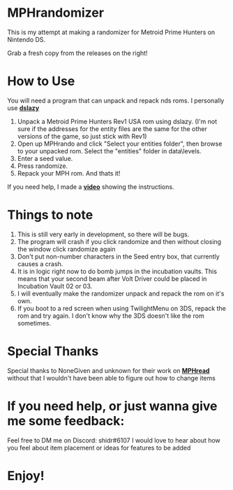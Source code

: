 # MPHrandomizer
This is my attempt at making a randomizer for Metroid Prime Hunters on Nintendo DS.

Grab a fresh copy from the releases on the right!

# How to Use

You will need a program that can unpack and repack nds roms.
I personally use **[dslazy](https://www.romhacking.net/utilities/793/)**
 1. Unpack a Metroid Prime Hunters Rev1 USA rom using dslazy. (I'm not sure if the addresses for the entity files are the same for the other versions of the game, so just stick with Rev1)
 2. Open up MPHrando and click "Select your entities folder", then browse to your unpacked rom. Select the "entities" folder in data\levels.
 3. Enter a seed value.
 4. Press randomize.
 5. Repack your MPH rom.
 And thats it!
 
 If you need help, I made a **[video](https://www.youtube.com/watch?v=J4i4qoCch90)** showing the instructions.

# Things to note

1. This is still very early in development, so there will be bugs.
2. The program will crash if you click randomize and then without closing the window click randomize again
3. Don't put non-number characters in the Seed entry box, that currently causes a crash.
4. It is in logic right now to do bomb jumps in the incubation vaults. This means that your second beam after Volt Driver could be placed in Incubation Vault 02 or 03.
5. I will eventually make the randomizer unpack and repack the rom on it's own.
7. If you boot to a red screen when using TwilightMenu on 3DS, repack the rom and try again.  I don't know why the 3DS doesn't like the rom sometimes.

 
 # Special Thanks
 Special thanks to NoneGiven and unknown for their work on **[MPHread](https://github.com/NoneGiven/MphRead)** without that I wouldn't have been able to figure out how to change items

# If you need help, or just wanna give me some feedback:
Feel free to DM me on Discord: shidr#6107
I would love to hear about how you feel about item placement or ideas for features to be added

# Enjoy!
